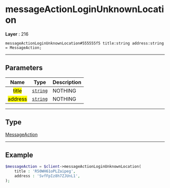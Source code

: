 # messageActionLoginUnknownLocation

**Layer** : 216

```tl
messageActionLoginUnknownLocation#555555f5 title:string address:string = MessageAction;
```

---

## Parameters

| Name | Type | Description |
| :---: | :---: | :--- |
| <mark>title</mark> | [`string`](type/string) | NOTHING |
| <mark>address</mark> | [`string`](type/string) | NOTHING |

---

## Type

[MessageAction](type/MessageAction)

---

## Example

```php
$messageAction = $client->messageActionLoginUnknownLocation(
	title : 'R50WH61oPLZaipeg',
	address : 'SvfFpIz8h7ZJUnL1',
);
```
